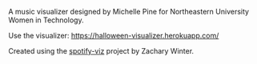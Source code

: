A music visualizer designed by Michelle Pine for Northeastern University Women in Technology.

Use the visualizer: https://halloween-visualizer.herokuapp.com/

Created using the [spotify-viz](https://github.com/zachwinter/spotify-viz) project by Zachary Winter. 
